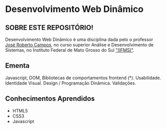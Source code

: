 # Desenvolvimento Web Dinâmico

## SOBRE ESTE REPOSITÓRIO!

Desenvolvimento Web Dinâmico é uma disciplina dada pelo o professor [José Roberto Campos](https://github.com/jrcampos82), no curso superior Análise e Desenvolvimento de Sistemas, no Instituto Federal de Mato Grosso do Sul ["(IFMS)"](https://www.ifms.edu.br/campi/campus-tres-lagoas).

## Ementa
Javascript, DOM, Bibliotecas de comportamentos frontend (*). Usabilidade. Identidade Visual. Design / Programação Dinâmica. Validações.

## Conhecimentos Aprendidos

* HTML5
* CSS3
* Javascript
